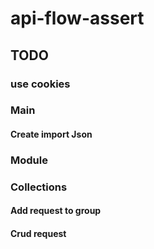# api-flow-assert

## TODO
### use cookies

### Main
#### Create import Json

### Module

### Collections
#### Add request to group
#### Crud request
